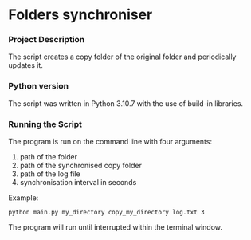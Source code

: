 # Folders synchroniser

### Project Description
The script creates a copy folder of the original folder and periodically updates it.

### Python version
The script was written in Python 3.10.7 with the use of build-in libraries.

### Running the Script
The program is run on the command line with four arguments: 

1. path of the folder
2. path of the synchronised copy folder
3. path of the log file
4. synchronisation interval in seconds

Example:

```
python main.py my_directory copy_my_directory log.txt 3
```

The program will run until interrupted within the terminal window.